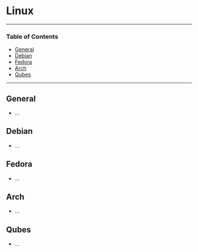 # Linux

---

### Table of Contents
- [General](#general)
- [Debian](#debian)
- [Fedora](#debian)
- [Arch](#arch)
- [Qubes](#qubes)

---

## General
- ...

## Debian
- ...

## Fedora
- ...

## Arch
- ...

## Qubes
- ...
